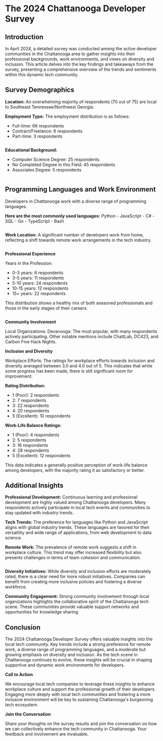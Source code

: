 # The 2024 Chattanooga Developer Survey

## Introduction

In April 2024, a detailed survey was conducted among the active developer communities in the Chattanooga area to gather insights into their professional backgrounds, work environments, and views on diversity and inclusion. This article delves into the key findings and takeaways from the survey, presenting a comprehensive overview of the trends and sentiments within this dynamic tech community.

## Survey Demographics

**Location:** An overwhelming majority of respondents (70 out of 75) are local to Southeast Tennessee/Northwest Georgia.

**Employment Type:**
The employment distribution is as follows:

* Full-time: 66 respondents
* Contract/Freelance: 6 respondents
* Part-time: 3 respondents

![]()

**Educational Background:**

* Computer Science Degree: 25 respondents
* No Completed Degree in this Field: 45 respondents
* Associates Degree: 5 respondents

![]()

## Programming Languages and Work Environment

Developers in Chattanooga work with a diverse range of programming languages. 

**Here are the most commonly used languages:**  Python - JavaScript - C# - SQL - Go - TypeScript - Bash

![]()

**Work Location:** A significant number of developers work from home, reflecting a shift towards remote work arrangements in the tech industry.

![]()

**Professional Experience**

Years in the Profession:

* 0-3 years: 6 respondents
* 3-5 years: 11 respondents
* 5-10 years: 24 respondents
* 10-15 years: 12 respondents
* 15+ years: 22 respondents

This distribution shows a healthy mix of both seasoned professionals and those in the early stages of their careers.

![]()

**Community Involvement**

Local Organizations:
Devanooga: The most popular, with many respondents actively participating.
Other notable mentions include ChattLab, DC423, and Carbon Five Hack Nights.

**Inclusion and Diversity**

Workplace Efforts: The ratings for workplace efforts towards inclusion and diversity averaged between 3.0 and 4.0 out of 5. This indicates that while some progress has been made, there is still significant room for improvement.

**Rating Distribution:**

* 1 (Poor): 2 respondents
* 2: 7 respondents
* 3: 22 respondents
* 4: 20 respondents
* 5 (Excellent): 10 respondents

**Work-Life Balance
Ratings:**

* 1 (Poor): 4 respondents
* 2: 5 respondents
* 3: 16 respondents
* 4: 28 respondents
* 5 (Excellent): 12 respondents

This data indicates a generally positive perception of work-life balance among developers, with the majority rating it as satisfactory or better.

## Additional Insights

**Professional Development:**
Continuous learning and professional development are highly valued among Chattanooga developers. Many respondents actively participate in local tech events and communities to stay updated with industry trends.

**Tech Trends:**
The preference for languages like Python and JavaScript aligns with global industry trends. These languages are favored for their versatility and wide range of applications, from web development to data science.

**Remote Work:**
The prevalence of remote work suggests a shift in workplace culture. This trend may offer increased flexibility but also presents challenges in terms of team cohesion and communication.

![]()

**Diversity Initiatives:**
While diversity and inclusion efforts are moderately rated, there is a clear need for more robust initiatives. Companies can benefit from creating more inclusive policies and fostering a diverse workforce.

**Community Engagement:**
Strong community involvement through local organizations highlights the collaborative spirit of the Chattanooga tech scene. These communities provide valuable support networks and opportunities for knowledge sharing.

## Conclusion

The 2024 Chattanooga Developer Survey offers valuable insights into the local tech community. Key trends include a strong preference for remote work, a diverse range of programming languages, and a moderate but growing emphasis on diversity and inclusion. As the tech scene in Chattanooga continues to evolve, these insights will be crucial in shaping supportive and dynamic work environments for developers.

**Call to Action**

We encourage local tech companies to leverage these insights to enhance workplace culture and support the professional growth of their developers. Engaging more deeply with local tech communities and fostering a more inclusive environment will be key to sustaining Chattanooga's burgeoning tech ecosystem.

**Join the Conversation**

Share your thoughts on the survey results and join the conversation on how we can collectively enhance the tech community in Chattanooga. Your feedback and involvement are invaluable.